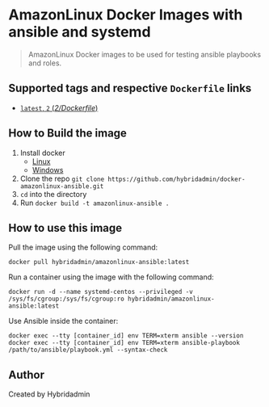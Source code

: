 # AmazonLinux Docker Images with ansible and systemd

> AmazonLinux Docker images to be used for testing ansible playbooks and roles.

## Supported tags and respective `Dockerfile` links

- [`latest`, `2` (*2/Dockerfile*)](https://github.com/hybridadmin/docker-amazonlinux-ansible/tree/main/2/Dockerfile)

## How to Build the image

1. Install docker
   * [Linux](https://docs.docker.com/engine/install/)
   * [Windows](https://docs.docker.com/docker-for-windows/install/)
2. Clone the repo `git clone https://github.com/hybridadmin/docker-amazonlinux-ansible.git`
3. `cd` into the directory
4. Run `docker build -t amazonlinux-ansible .`

## How to use this image

Pull the image using the following command:
```console
docker pull hybridadmin/amazonlinux-ansible:latest
```

Run a container using the image with the following command:
```console
docker run -d --name systemd-centos --privileged -v /sys/fs/cgroup:/sys/fs/cgroup:ro hybridadmin/amazonlinux-ansible:latest
```

Use Ansible inside the container:
```console
docker exec --tty [container_id] env TERM=xterm ansible --version
docker exec --tty [container_id] env TERM=xterm ansible-playbook /path/to/ansible/playbook.yml --syntax-check
```

## Author

Created by Hybridadmin
